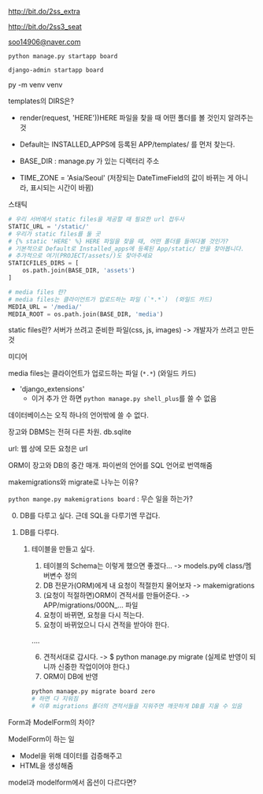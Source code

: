 http://bit.do/2ss_extra

http://bit.do/2ss3_seat

soo14906@naver.com

`python manage.py startapp board`

`django-admin startapp board`



py -m venv venv

templates의 DIRS은?

- render(request, 'HERE'))HERE 파일을 찾을 때 어떤 폴더를 볼 것인지 알려주는 것

- Default는 INSTALLED_APPS에 등록된 APP/templates/ 를 먼저 찾는다.



- BASE_DIR : manage.py 가 있는 디렉터리 주소

- TIME_ZONE = 'Asia/Seoul' (저장되는 DateTimeField의 값이 바뀌는 게 아니라, 표시되는 시간이 바뀜)



스태틱

```python
# 우리 서버에서 static files을 제공할 때 필요한 url 접두사
STATIC_URL = '/static/'
# 우리가 static files를 둘 곳
# {% static 'HERE' %} HERE 파일을 찾을 때, 어떤 폴더를 들여다볼 것인가?
# 기본적으로 Default로 Installed_apps에 등록된 App/static/ 안을 찾아봅니다.
# 추가적으로 여기(PROJECT/assets/)도 찾아주세요
STATICFILES_DIRS = [
	os.path.join(BASE_DIR, 'assets')
]

# media files 란?
# media files는 클라이언트가 업로드하는 파일 (`*.*`)  (와일드 카드)
MEDIA_URL = '/media/'
MEDIA_ROOT = os.path.join(BASE_DIR, 'media')
```

static files란? 서버가 쓰려고 준비한 파일(css, js, images) -> 개발자가 쓰려고 만든 것



미디어

media files는 클라이언트가 업로드하는 파일 (`*.*`)  (와일드 카드)



- 'django_extensions' 
  - 이거 추가 안 하면 `python manage.py shell_plus`를 쓸 수 없음



데이터베이스는 오직 하나의 언어밖에 쓸 수 없다.

장고와 DBMS는 전혀 다른 차원. 		db.sqlite

url: 웹 상에 모든 요청은 url

ORM이 장고와 DB의 중간 매개. 파이썬의 언어를 SQL 언어로 번역해줌



makemigrations와 migrate로 나누는 이유?

`python mange.py makemigrations board` : 무슨 일을 하는가?

0. DB를 다루고 싶다. 근데 SQL을 다루기엔 무겁다.

1. DB를 다루다.

   1. 테이블을 만들고 싶다.

      1. 테이블의 Schema는 이렇게 했으면 좋겠다... -> models.py에 class/멤버변수 정의
      2. DB 전문가(ORM)에게 내 요청이 적절한지 물어보자 -> makemigrations
      3. (요청이 적절하면)ORM이 견적서를 만들어준다. -> APP/migrations/000N_... 파일
      4. 요청이 바뀌면, 요청을 다시 적는다.
      5. 요청이 바뀌었으니 다시 견적을 받아야 한다.

      ....

      6. 견적서대로 갑시다. -> $ python manage.py migrate (실제로 반영이 되니까 신중한 작업이어야 한다.)
      7. ORM이 DB에 반영

      ```python
      python manage.py migrate board zero
      # 하면 다 지워짐
      # 이후 migrations 폴더의 견적서들을 지워주면 깨끗하게 DB를 지울 수 있음
      ```

      





Form과 ModelForm의 차이?

ModelForm이 하는 일

- Model을 위해 데이터를 검증해주고
- HTML을 생성해줌

model과 modelform에서 옵션이 다르다면?

